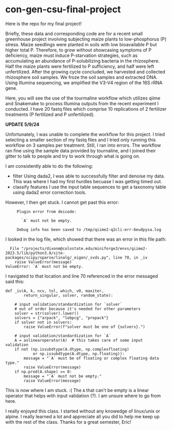 # con-gen-csu-final-project

Here is the repo for my final project! 

Briefly, these data and corresponding code are for a recent small greenhouse project involving subjecting maize plants to low-phosphorus (P) stress. Maize seedlings were planted in soils with low bioavailable P but higher total P. Therefore, to grow without showcasing symptoms of P deficiency, maize must induce P-starvation strategies, such as accumulating an abundance of P-solubilizing bacteria in the rhizosphere. Half the maize plants were fertilized to P sufficiency, and half were left unfertilized. After the growing cycle concluded, we harvested and collected rhizosphere soil samples. We froze the soil samples and extracted DNA. Using Illumina sequencing, we amplified the V3-V4 region of the 16S rRNA gene. 

Here, you will see the use of the tourmaline workflow which utilizes qiime and Snakemake to process Illumina outputs from the recent experiment I conducted. I have 20 fastq files which comprise 10 replications of 2 fertilizer treatments (P fertilized and P unfertilized). 



**UPDATE 5/9/24**



Unfortunately, I was unable to complete the workflow for this project. I tried selecting a smaller section of my fastq files and I tried only running this workflow on 3 samples per treatment. Still, I ran into errors. The workflow ran fine using the sample data provided by tournaline, and I joined their gitter to talk to people and try to work through what is going on. 

I am consistently able to do the following: 
 - filter
      Using dada2, I was able to successfully filter and denoise my data. This was where I had my first hurdles becuase I was getting timed out. 
 - classify features
      I use the input table sequences to get a taxonomy table using dada2 error correction tools.

However, I then get stuck. I cannot get past this error:
`````
     Plugin error from deicode:

       `A` must not be empty.

     Debug info has been saved to /tmp/qiime2-q2cli-err-6eudpysa.log
`````


I looked in the log file, which showed that there was an error in this file path:
`````
  File "/projects/dixonm@colostate.edu/miniforge3/envs/qiime2-2023.5/lib/python3.8/site-packages/scipy/sparse/linalg/_eigen/_svds.py", line 70, in _iv
    raise ValueError(message)
ValueError: `A` must not be empty.
`````

I navigated to that location and line 70 referenced in the error messaged said this:
`````
def _iv(A, k, ncv, tol, which, v0, maxiter,
        return_singular, solver, random_state):

    # input validation/standardization for `solver`
    # out of order because it's needed for other parameters
    solver = str(solver).lower()
    solvers = {"arpack", "lobpcg", "propack"}
    if solver not in solvers:
        raise ValueError(f"solver must be one of {solvers}.")

    # input validation/standardization for `A`
    A = aslinearoperator(A)  # this takes care of some input validation
    if not (np.issubdtype(A.dtype, np.complexfloating)
            or np.issubdtype(A.dtype, np.floating)):
        message = "`A` must be of floating or complex floating data type."
        raise ValueError(message)
    if np.prod(A.shape) == 0:
        message = "`A` must not be empty."
        raise ValueError(message)
`````

This is now where I am stuck. :( 
The `A` that can't be empty is a linear operator that helps with input validation (?). I am unsure where to go from here. 



I really enjoyed this class. I started without any knowedge of linux/unix or alpine. I really learned a lot and appreciate all you did to help me keep up with the rest of the class. Thanks for a great semester, Eric!


